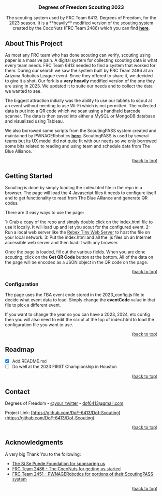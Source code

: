 <a name="readme-top"></a>

<!-- PROJECT LOGO/HEADER -->
  <h3 align="center">Degrees of Freedom Scouting 2023</h3>

  <p align="center">
    The scouting system used by FRC Team 6413, Degrees of Freedom, for the 2023 season.  It is a **heavily** modified version of the scouting system created by the CocoNuts (FRC Team 2486) which you can find 
    <a href="https://github.com/mikejed/CocoNuts-Scouting"><strong>here</strong></a>.
  </p>
</div>



<!-- ABOUT THE PROJECT -->
## About This Project

As most any FRC team who has done scouting can verify, scouting using paper is a massive pain.  A digital system for collecting scouting data is what every team needs.  FRC Team 6413 needed to find a system that worked for them.  During our search we saw the system built by FRC Team 2486 at an Arizona Robotics League event.  Since they offered to share it, we decided to give it a shot.  Our fork is a **very heavily** modified version of the one they are using in 2023.  We updated it to suite our needs and to collect the data we wanted to see.

The biggest attraction initially was the ability to use our tablets to scout at an event without needing to use Wi-Fi which is not permitted.  The collected data is put into a QR code which we scan using a handheld barcode scanner.  The data is then saved into either a MySQL or MongoDB database and visualized using Tableau.

We also borrowed some scripts from the ScoutingPASS system created and maintained by PWNAGERobotics <a href="https://github.com/PWNAGERobotics/ScoutingPASS"><strong>here</strong></a>.  ScoutingPASS is used by several teams but its UX model did not quite fit with our needs so we only borrowed some bits related to reading and using team and schedule data from The Blue Alliance.

<p align="right">(<a href="#readme-top">back to top</a>)</p>

<!-- GETTING STARTED -->
## Getting Started

Scouting is done by simply loading the index.html file in the repo in a browser.  The page will load the 4 Javascript files it needs to configure itself and to get functionality to read from The Blue Alliance and generate QR codes.

There are 3 easy ways to use the page:

1: Grab a copy of the repo and simply double click on the index.html file to use it locally.  It will load up and let you scout for the configured event.
2: Run a local web server like the <a href="https://www.rebex.net/tiny-web-server/">Rebex Tiny Web Server</a> to host the file on your local network.
3: Put the index.html and all the .js files on an Internet accessible web server and then load it with any browser.

Once the page is loaded, fill out the various fields.  When you are done scouting, click on the **Get QR Code** button at the bottom.  All of the data on the page will be encoded as a JSON object in the QR code on the page.

<p align="right">(<a href="#readme-top">back to top</a>)</p>

### Configuration

The page uses the TBA event code stored in the 2023_config.js file to decide what event data to load.  Simply change the **eventCode** value in that file to pick a different event.

If you want to change the year so you can have a 2023, 2024, etc config then you will also need to edit the script at the top of index.html to load the configuration file you want to use.

<p align="right">(<a href="#readme-top">back to top</a>)</p>

<!-- ROADMAP -->
## Roadmap

- [x] Add README.md
- [ ] Do well at the 2023 FIRST Championship in Houston

<p align="right">(<a href="#readme-top">back to top</a>)</p>



<!-- CONTACT -->
## Contact

Degrees of Freedom - [@your_twitter](https://twitter.com/your_username) - dof6413@gmail.com

Project Link: [https://github.com/DoF-6413/Dof-Scouting](https://github.com/DoF-6413/Dof-Scouting)

<p align="right">(<a href="#readme-top">back to top</a>)</p>



<!-- ACKNOWLEDGMENTS -->
## Acknowledgments

A very big Thank You to the following:

* [The Si Se Puede Foundation for sponsoring us](https://www.sisepuedefoundation.org/)
* [FRC Team 2486 - The CocoNuts for getting us started](https://github.com/coconuts2486-frc)
* [FRC Team 2451 - PWNAGERobotics for portions of their ScoutingPASS system](https://github.com/PWNAGERobotics/ScoutingPASS)

<p align="right">(<a href="#readme-top">back to top</a>)</p>
